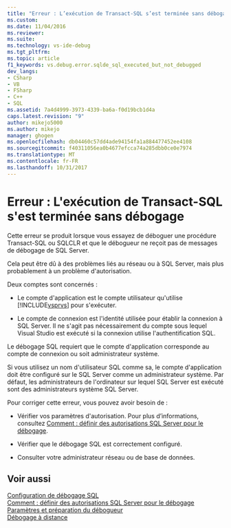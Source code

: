 ```yaml
---
title: "Erreur : L’exécution de Transact-SQL s’est terminée sans débogage | Documents Microsoft"
ms.custom: 
ms.date: 11/04/2016
ms.reviewer: 
ms.suite: 
ms.technology: vs-ide-debug
ms.tgt_pltfrm: 
ms.topic: article
f1_keywords: vs.debug.error.sqlde_sql_executed_but_not_debugged
dev_langs:
- CSharp
- VB
- FSharp
- C++
- SQL
ms.assetid: 7a4d4999-3973-4339-ba6a-f0d19bcb1d4a
caps.latest.revision: "9"
author: mikejo5000
ms.author: mikejo
manager: ghogen
ms.openlocfilehash: db04460c57dd4ade94154fa1a884477452ee4108
ms.sourcegitcommit: f40311056ea0b4677efcca74a285dbb0ce0e7974
ms.translationtype: MT
ms.contentlocale: fr-FR
ms.lasthandoff: 10/31/2017
---
```

# <a name="error-transact-sql-execution-ended-without-debugging"></a>Erreur : L'exécution de Transact-SQL s'est terminée sans débogage
Cette erreur se produit lorsque vous essayez de déboguer une procédure Transact-SQL ou SQLCLR et que le débogueur ne reçoit pas de messages de débogage de SQL Server.  
  
 Cela peut être dû à des problèmes liés au réseau ou à SQL Server, mais plus probablement à un problème d'autorisation.  
  
 Deux comptes sont concernés :  
  
-   Le compte d'application est le compte utilisateur qu'utilise [!INCLUDE[vsprvs](../code-quality/includes/vsprvs_md.md)] pour s'exécuter.  
  
-   Le compte de connexion est l'identité utilisée pour établir la connexion à SQL Server. Il ne s'agit pas nécessairement du compte sous lequel Visual Studio est exécuté si la connexion utilise l'authentification SQL.  
  
 Le débogage SQL requiert que le compte d'application corresponde au compte de connexion ou soit administrateur système.  
  
 Si vous utilisez un nom d'utilisateur SQL comme sa, le compte d'application doit être configuré sur le SQL Server comme un administrateur système. Par défaut, les administrateurs de l'ordinateur sur lequel SQL Server est exécuté sont des administrateurs système SQL Server.  
  
 Pour corriger cette erreur, vous pouvez avoir besoin de :  
  
-   Vérifier vos paramètres d'autorisation. Pour plus d’informations, consultez [Comment : définir des autorisations SQL Server pour le débogage](http://msdn.microsoft.com/en-us/84e088d0-0409-41d4-841b-f5d4b0fda414).  
  
-   Vérifier que le débogage SQL est correctement configuré.  
  
-   Consulter votre administrateur réseau ou de base de données.  
  
## <a name="see-also"></a>Voir aussi  
 [Configuration de débogage SQL](http://msdn.microsoft.com/en-us/3db09e68-edcc-42de-9c22-4e97cfd55ab3)   
 [Comment : définir des autorisations SQL Server pour le débogage](http://msdn.microsoft.com/en-us/84e088d0-0409-41d4-841b-f5d4b0fda414)   
 [Paramètres et préparation du débogueur](../debugger/debugger-settings-and-preparation.md)   
 [Débogage à distance](../debugger/remote-debugging.md)